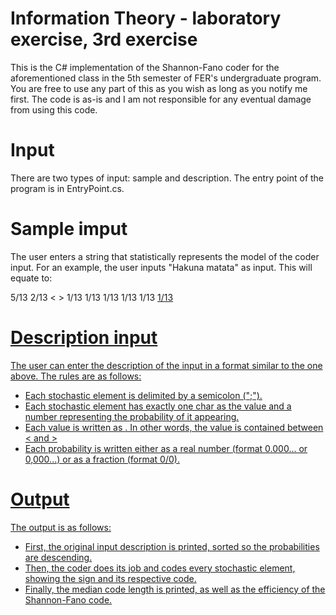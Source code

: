 # Information Theory - laboratory exercise, 3rd exercise

This is the C# implementation of the Shannon-Fano coder for the aforementioned class in the 5th semester of FER's undergraduate program. You are free to use any part of this as you wish as long as you notify me first. The code is as-is and I am not responsible for any eventual damage from using this code.

# Input

There are two types of input: sample and description. The entry point of the program is in EntryPoint.cs.

# Sample imput

The user enters a string that statistically represents the model of the coder input. For an example, the user inputs "Hakuna matata" as input. This will equate to:

<a> 5/13
<t> 2/13
< > 1/13
<h> 1/13
<k> 1/13
<m> 1/13
<n> 1/13
<u> 1/13

# Description input

The user can enter the description of the input in a format similar to the one above. The rules are as follows:

- Each stochastic element is delimited by a semicolon (";").
- Each stochastic element has exactly one char as the value and a number representing the probability of it appearing.
- Each value is written as <value>. In other words, the value is contained between < and >
- Each probability is written either as a real number (format 0.000... or 0,000...) or as a fraction (format 0/0).

# Output

The output is as follows:

- First, the original input description is printed, sorted so the probabilities are descending.
- Then, the coder does its job and codes every stochastic element, showing the sign and its respective code.
- Finally, the median code length is printed, as well as the efficiency of the Shannon-Fano code.
